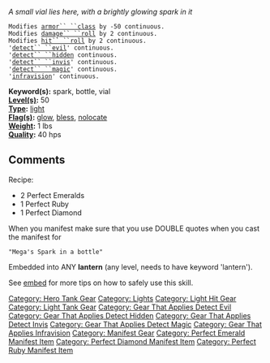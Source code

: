 *A small vial lies here, with a brightly glowing spark in it*

`Modifies `[`armor`` ``class`](Armor_Class "wikilink")` by -50 continuous.`  
`Modifies `[`damage`` ``roll`](Damage_Roll "wikilink")` by 2 continuous.`  
`Modifies `[`hit`` ``roll`](Hit_Roll "wikilink")` by 2 continuous.`  
`'`[`detect`` ``evil`](Detect_Evil "wikilink")`' continuous.`  
`'`[`detect`` ``hidden`](Detect_Hidden "wikilink")` continuous.`  
`'`[`detect`` ``invis`](Detect_Invis "wikilink")`' continuous.`  
`'`[`detect`` ``magic`](Detect_Magic "wikilink")`' continuous.`  
`'`[`infravision`](Infravision "wikilink")`' continuous.`

**Keyword(s):** spark, bottle, vial  
**[Level(s)](Object_Level "wikilink"):** 50  
**[Type](:Category:_Object_Types "wikilink"):**
[light](:Category:_Lights "wikilink")  
**[Flag(s)](:Category:_Object_Flags "wikilink"):**
[glow](Glow_Flag "wikilink"), [bless](Bless_Flag "wikilink"),
[nolocate](Nolocate_Flag "wikilink")  
**[Weight](Object_Weight "wikilink"):** 1 lbs  
**[Quality](Object_Quality "wikilink"):** 40 hps  

## Comments

Recipe:

-   2 Perfect Emeralds
-   1 Perfect Ruby
-   1 Perfect Diamond

When you manifest make sure that you use DOUBLE quotes when you cast the
manifest for

`"Mega's Spark in a bottle"`

Embedded into ANY **lantern** (any level, needs to have keyword
'lantern').

See [embed](embed "wikilink") for more tips on how to safely use this
skill.

[Category: Hero Tank Gear](Category:_Hero_Tank_Gear "wikilink")
[Category: Lights](Category:_Lights "wikilink") [Category: Light Hit
Gear](Category:_Light_Hit_Gear "wikilink") [Category: Light Tank
Gear](Category:_Light_Tank_Gear "wikilink") [Category: Gear That Applies
Detect Evil](Category:_Gear_That_Applies_Detect_Evil "wikilink")
[Category: Gear That Applies Detect
Hidden](Category:_Gear_That_Applies_Detect_Hidden "wikilink") [Category:
Gear That Applies Detect
Invis](Category:_Gear_That_Applies_Detect_Invis "wikilink") [Category:
Gear That Applies Detect
Magic](Category:_Gear_That_Applies_Detect_Magic "wikilink") [Category:
Gear That Applies
Infravision](Category:_Gear_That_Applies_Infravision "wikilink")
[Category: Manifest Gear](Category:_Manifest_Gear "wikilink") [Category:
Perfect Emerald Manifest
Item](Category:_Perfect_Emerald_Manifest_Item "wikilink") [Category:
Perfect Diamond Manifest
Item](Category:_Perfect_Diamond_Manifest_Item "wikilink") [Category:
Perfect Ruby Manifest
Item](Category:_Perfect_Ruby_Manifest_Item "wikilink")
